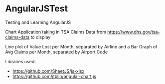 # AngularJSTest
Testing and Learning AngularJS

Chart Application taking in TSA Claims Data from https://www.dhs.gov/tsa-claims-data to display

Line plot of Value Lost per Month, separated by Airline and a Bar Graph of Avg Claims per Month, separated by Airport Code

Libraries used:
* https://github.com/SheetJS/js-xlsx 
* https://github.com/jtblin/angular-chart.js
